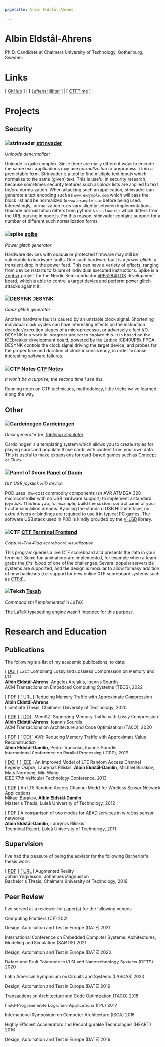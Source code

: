 ```yaml
---
pagetitle: Albin Eldstål-Ahrens

...
```


# Albin Eldstål-Ahrens
Ph.D. Candidate at Chalmers University of Technology, Gothenburg, Sweden.


# Links
[ [GitHub](https://github.com/eldstal) ] |
[ [LuftensHjältar](https://luftenshjaltar.info) ] |
[ [CTFTime](https://ctftime.org/team/50600) ]

# Projects
## Security
### ![strinvader](/strinvader.png) [strinvader](https://github.com/eldstal/strinvader)
_Unicode denormalizer_

Unicode is quite complex. Since there are many different ways to encode the
same text, applications may use _normalization_ to preprocess it into a
predictable form. Strinvader is a tool to find multiple text inputs which
normalize to the same (given) text. This is useful in security research,
because sometimes security features such as block lists are applied to text
_before_ normalization. When attacking such an application, strinvader can
generate a text encoding such as `www.exⓐmple.com` which will pass the block
list and be normalized to `www.example.com` before being used. Interestingly,
normalization rules vary slightly between implementations. Unicode
normalization differs from python's `str.lower()` which differs from the URL
parsing in node.js. For this reason, strinvader contains support for a number
of different such normalization forms.

### ![spike](/spike.png) [spike](https://github.com/eldstal/spike)
_Power glitch generator_

Hardware devices with opaque or protected firmware may still be vulnerable to hardware
faults. One such hardware fault is a _power glitch_, a transient drop in the power feed.
This can have a variety of effects, ranging from device restarts to failure of individual
executed instructions. Spike is a [Zephyr](https://zephyrproject.org/) project for the
Nordic Semiconductor [nRF52840 DK](https://www.nordicsemi.com/Products/Development-hardware/nrf52840-dk)
development board, which is able to control a target device and perform power glitch
attacks against it.

### ![DESYNK](/desynk.png) [DESYNK](https://github.com/eldstal/desynk)
_Clock glitch generator_

Another hardware fault is caused by an unstable clock signal. Shortening individual
clock cycles can have interesting effects on the instruction decoder/execution stages
of a microprocessor, or adversely affect I/O. DESYNK is a work-in-progress project to
explore this. It is based on the [ICEbreaker](https://1bitsquared.com/products/icebreaker)
development board, powered by the Lattice iCE40UP5k FPGA. DESYNK controls the clock signal
driving the target device, and probes for the proper time and duration of clock inconsistency,
in order to cause interesting software failures.

### ![CTF Notes](/gitbook.png) [CTF Notes](https://luftenshjaltar.gitbook.io/ctf/)
_It won't be a surprise, the second time I see this._

Running notes on CTF techniques, methodology, little tricks we've learned along the way.

## Other
### ![Cardcinogen](/cardcinogen.png) [Cardcinogen](https://github.com/eldstal/cardcinogen)

_Deck generator for [Tabletop Simulator](https://store.steampowered.com/app/286160/Tabletop_Simulator/)_

Cardcinogen is a templating system which allows you to create styles for playing cards and
populate those cards with content from your own data. This is useful to make expansions
for card-based games such as Concept or Fluxx.

### ![Panel of Doom](/pod.png) [Panel of Doom](https://github.com/eldstal/avr-pod)
_DIY USB joystick HID device_

POD uses low-cost commodity components (an AVR ATMEGA-328 microcontroller with no USB hardware support)
to implement a standard joystick. This lets you, for example, build the custom control
panel of your tractor simulation dreams. By using the standard USB HID interface, no
extra drivers or bindings are required to use it in typical PC games. The software USB
stack used in POD is kindly provided by the [V-USB](https://www.obdev.at/products/vusb/index.html)
library.

### ![CTF](ctf.png) [CTF Terminal Frontend](https://github.com/eldstal/CTF)
_Capture-The-Flag scoreboard visualization_

This program queries a live CTF scoreboard and presents the data in your terminal.
Some fun animations are implemented, for example when a team grabs the _first blood_
of one of the challenges. Several popular serverside systems are supported, and the
design is modular to allow for easy addition of new backends
(i.e. support for new online CTF scoreboard systems such as [CTFd](https://ctfd.io/)).


### ![Teksh](/teksh.png) [Teksh](https://github.com/eldstal/teksh)
_Command shell implemented in LaTeX_

The LaTeX typesetting engine wasn't intended for this purpose.

<!--

# Security
## CVEs
I've found and reported the following vulnerabilities in software projects:


<div class="nojust">

[ [CVE-2021-XXXXX](https://www.cvedetails.com/cve/CVE-2021-XXXXX) ]
[ [Report](https://github.com/LibreCAD/LibreCAD/issues/1468) ]
([CVSS 3.9](https://nvd.nist.gov/vuln-metrics/cvss/v3-calculator?vector=AV:L/AC:L/PR:N/UI:R/S:C/C:H/I:H/A:L/E:P/RL:W/RC:C/CR:X/IR:X/AR:X/MAV:L/MAC:L/MPR:N/MUI:R/MS:C/MC:H/MI:H/MA:L&version=3.1))
NULL-pointer dereference (DXF HATCH 93) in LibreCAD

[ [CVE-2021-XXXXX](https://www.cvedetails.com/cve/CVE-2021-XXXXX) ]
[ [Report](https://github.com/LibreCAD/LibreCAD/issues/1464) ]
([CVSS 7.8](https://nvd.nist.gov/vuln-metrics/cvss/v3-calculator?vector=AV:L/AC:L/PR:N/UI:R/S:C/C:H/I:H/A:L/E:P/RL:W/RC:C/CR:X/IR:X/AR:X/MAV:L/MAC:L/MPR:N/MUI:R/MS:C/MC:H/MI:H/MA:L&version=3.1))
RCE in LibreCAD (JWW CDataList)

[ [CVE-2021-XXXXX](https://www.cvedetails.com/cve/CVE-2021-XXXXX) ]
[ [Report](https://github.com/LibreCAD/LibreCAD/issues/1462) ]
([CVSS 7.8](https://nvd.nist.gov/vuln-metrics/cvss/v3-calculator?vector=AV:L/AC:L/PR:N/UI:R/S:C/C:H/I:H/A:L/E:P/RL:W/RC:C/CR:X/IR:X/AR:X/MAV:L/MAC:L/MPR:N/MUI:R/MS:C/MC:H/MI:H/MA:L&version=3.1))
RCE in LibreCAD (JWW CDataMoji)

[ [CVE-2021-XXXXX](https://www.cvedetails.com/cve/CVE-2021-XXXXX) ]
[ [Report](https://github.com/libsixel/libsixel/issues/51) ]
[ [Report](https://github.com/saitoha/libsixel/issues/160) ]
([CVSS 3.9](https://nvd.nist.gov/vuln-metrics/cvss/v3-calculator?vector=AV:L/AC:L/PR:N/UI:R/S:C/C:H/I:H/A:L/E:P/RL:W/RC:C/CR:X/IR:X/AR:X/MAV:L/MAC:L/MPR:N/MUI:R/MS:C/MC:H/MI:H/MA:L&version=3.1))
NULL-pointer dereference in libSIXEL

</div>

-->

# Research and Education

## Publications
The following is a list of my academic publications, to date:

<div class="nojust">

[ [DOI](https://doi.org/10.1145/3481641) ]
L2C: Combining Lossy and Lossless Compression on Memory and I/O\
**Albin Eldstål-Ahrens**, Angelos Arelakis, Ioannis Sourdis\
ACM Transactions on Embedded Computing Systems (TECS), 2022

[ [PDF](https://research.chalmers.se/publication/517203/file/517203_Fulltext.pdf) ]
[ [URL](https://research.chalmers.se/publication/517203) ]
Reducing Memory Traffic with Approximate Compression\
**Albin Eldstål-Ahrens**\
Licentiate Thesis, Chalmers University of Technology, 2020

[ [PDF](https://research.chalmers.se/publication/521215/file/521215_Fulltext.pdf) ]
[ [DOI](https://doi.org/10.1145/3424668) ]
MemSZ: Squeezing Memory Traffic with Lossy Compression\
**Albin Eldstål-Ahrens**, Ioannis Sourdis\
ACM Transactions on Architecture and Code Optimization (TACO), 2020


[ [PDF](https://research.chalmers.se/publication/512096/file/512096_Fulltext.pdf) ]
[ [DOI](https://doi.org/10.1145/3337821.3337824) ]
AVR: Reducing Memory Traffic with Approximate Value Reconstruction\
**Albin Eldstål-Damlin**, Pedro Trancoso, Ioannis Sourdis\
International Conference on Parallel Processing (ICPP), 2019


[ [DOI](https://doi.org/10.1109/VTCSpring.2013.6691881) ]
[ [IEEE](https://ieeexplore.ieee.org/document/6691881) ]
An Improved Model of LTE Random Access Channel\
Evgeny Osipov, Laurynas Riliskis, **Albin Eldstål-Damlin**, Michael Burakov, Mats Nordberg, Min Wang\
IEEE 77th Vehicular Technology Conference, 2013


[ [PDF](https://ltu.diva-portal.org/smash/get/diva2:1029175/FULLTEXT02.pdf) ]
An LTE Random Access Channel Model for Wireless Sensor Network Applications\
Mikael Burakov, **Albin Eldstål-Damlin**\
Master's Thesis, Luleå University of Technology, 2012


[ [PDF](https://www.diva-portal.org/smash/get/diva2:1003393/FULLTEXT01.pdf) ]
A comparison of two modes for AEAD services in wireless sensor networks\
**Albin Eldstål-Damlin**, Laurynas Riliskis\
Technical Report, Luleå University of Technology, 2011

</div>

## Supervision
I've had the pleasure of being the advisor for the following Bacherlor's thesis work:

[ [PDF](https://odr.chalmers.se/bitstream/20.500.12380/300034/1/CSE%2019-09%20CPL%20Yngvesson%20Magnusson.pdf) ]
[ [URL](https://hdl.handle.net/20.500.12380/300034) ]
Augmented Reality\
Johan Yngvesson, Johannes Magnusson\
Bachelor's Thesis, Chalmers University of Technology, 2019



## Peer Review
I've served as a reviewer for paper(s) for the following venues:

Computing Frontiers (CF) 2021

Design, Automation and Test in Europe (DATE) 2021

International Conference on Embedded Computer Systems: Architectures, Modeling and Simulation (SAMOS) 2021

Design, Automation and Test in Europe (DATE) 2020

Defect and Fault Tolerance in VLSI and Nanotechnology Systems (DFTS) 2020

Latin American Symposium on Circuits and Systems (LASCAS) 2020

Design, Automation and Test in Europe (DATE) 2019

Transactions on Architecture and Code Optimization (TACO) 2018

Field-Programmable Logic and Applications (FPL) 2017

International Symposium on Computer Architecture (ISCA) 2016

Highly Efficient Accelerators and Reconfigurable Technologies (HEART) 2016

Design, Automation and Test in Europe (DATE) 2016


